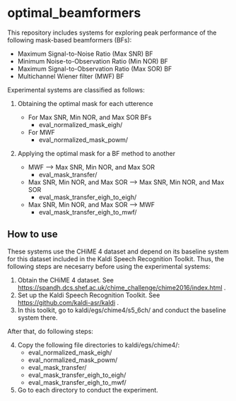 # optimal_beamformers
This repository includes systems for exploring peak performance of the following mask-based beamformers (BFs):
- Maximum Signal-to-Noise Ratio (Max SNR) BF
- Minimum Noise-to-Observation Ratio (Min NOR) BF
- Maximum Signal-to-Observation Ratio (Max SOR) BF
- Multichannel Wiener filter (MWF) BF


Experimental systems are classified as follows:
1. Obtaining the optimal mask for each utterence
   - For Max SNR, Min NOR, and Max SOR BFs
     - eval_normalized_mask_eigh/
   - For MWF
     - eval_normalized_mask_powm/

2. Applying the optimal mask for a BF method to another
   - MWF --> Max SNR, Min NOR, and Max SOR
     - eval_mask_transfer/
   - Max SNR, Min NOR, and Max SOR --> Max SNR, Min NOR, and Max SOR
     - eval_mask_transfer_eigh_to_eigh/
   - Max SNR, Min NOR, and Max SOR --> MWF
     - eval_mask_transfer_eigh_to_mwf/


## How to use
These systems use the CHiME 4 dataset and depend on its baseline system for this dataset included in the Kaldi Speech Recognition Toolkit. Thus, the following steps are necesarry before using the experimental systems:

1. Obtain the CHiME 4 dataset. See https://spandh.dcs.shef.ac.uk/chime_challenge/chime2016/index.html .
2. Set up the Kaldi Speech Recognition Toolkit. See https://github.com/kaldi-asr/kaldi .
3. In this toolkit, go to kaldi/egs/chime4/s5_6ch/ and conduct the baseline system there.

After that, do following steps:

4. Copy the following file directories to kaldi/egs/chime4/:
   - eval_normalized_mask_eigh/
   - eval_normalized_mask_powm/
   - eval_mask_transfer/
   - eval_mask_transfer_eigh_to_eigh/
   - eval_mask_transfer_eigh_to_mwf/
5. Go to each directory to conduct the experiment.

